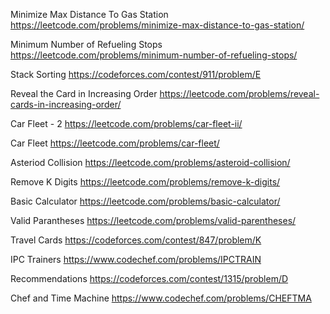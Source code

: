 Minimize Max Distance To Gas Station	https://leetcode.com/problems/minimize-max-distance-to-gas-station/

Minimum Number of Refueling Stops	https://leetcode.com/problems/minimum-number-of-refueling-stops/

Stack Sorting	https://codeforces.com/contest/911/problem/E

Reveal the Card in Increasing Order	https://leetcode.com/problems/reveal-cards-in-increasing-order/

Car Fleet - 2	https://leetcode.com/problems/car-fleet-ii/

Car Fleet	https://leetcode.com/problems/car-fleet/

Asteriod Collision	https://leetcode.com/problems/asteroid-collision/

Remove K Digits	https://leetcode.com/problems/remove-k-digits/

Basic Calculator	https://leetcode.com/problems/basic-calculator/

Valid Parantheses	https://leetcode.com/problems/valid-parentheses/

Travel Cards	https://codeforces.com/contest/847/problem/K

IPC Trainers	https://www.codechef.com/problems/IPCTRAIN

Recommendations	https://codeforces.com/contest/1315/problem/D

Chef and Time Machine	https://www.codechef.com/problems/CHEFTMA

